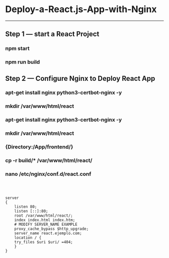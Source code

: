 # Deploy-a-React.js-App-with-Nginx
----------------------------------

## Step 1 — start  a React Project
### npm start
### npm run build

## Step 2 — Configure Nginx to Deploy React App
### apt-get install nginx python3-certbot-nginx -y
### mkdir /var/www/html/react
### apt-get install nginx python3-certbot-nginx -y
### mkdir /var/www/html/react
### {Directory:/App/frontend/}
### cp -r build/* /var/www/html/react/
### nano /etc/nginx/conf.d/react.conf
### <br/> 
    server   
    {
        listen 80;
        listen [::]:80;
        root /var/www/html/react/;
        index index.html index.htm;
        # MODIFY SERVER_NAME EXAMPLE
        proxy_cache_bypass $http_upgrade;
        server_name react.ejemplo.com;
        location / {
        try_files $uri $uri/ =404;
        }  
    }
  



